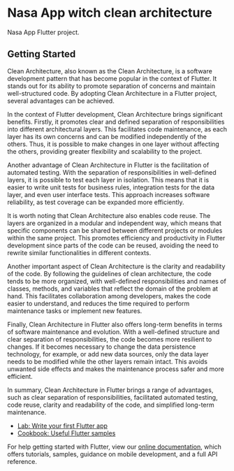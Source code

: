 # Nasa App witch clean architecture

Nasa App Flutter project.

## Getting Started

Clean Architecture, also known as the Clean Architecture, is a software development pattern that has become popular in the context of Flutter. It stands out for its ability to promote separation of concerns and maintain well-structured code. By adopting Clean Architecture in a Flutter project, several advantages can be achieved.

In the context of Flutter development, Clean Architecture brings significant benefits. Firstly, it promotes clear and defined separation of responsibilities into different architectural layers. This facilitates code maintenance, as each layer has its own concerns and can be modified independently of the others. Thus, it is possible to make changes in one layer without affecting the others, providing greater flexibility and scalability to the project.

Another advantage of Clean Architecture in Flutter is the facilitation of automated testing. With the separation of responsibilities in well-defined layers, it is possible to test each layer in isolation. This means that it is easier to write unit tests for business rules, integration tests for the data layer, and even user interface tests. This approach increases software reliability, as test coverage can be expanded more efficiently.

It is worth noting that Clean Architecture also enables code reuse. The layers are organized in a modular and independent way, which means that specific components can be shared between different projects or modules within the same project. This promotes efficiency and productivity in Flutter development since parts of the code can be reused, avoiding the need to rewrite similar functionalities in different contexts.

Another important aspect of Clean Architecture is the clarity and readability of the code. By following the guidelines of clean architecture, the code tends to be more organized, with well-defined responsibilities and names of classes, methods, and variables that reflect the domain of the problem at hand. This facilitates collaboration among developers, makes the code easier to understand, and reduces the time required to perform maintenance tasks or implement new features.

Finally, Clean Architecture in Flutter also offers long-term benefits in terms of software maintenance and evolution. With a well-defined structure and clear separation of responsibilities, the code becomes more resilient to changes. If it becomes necessary to change the data persistence technology, for example, or add new data sources, only the data layer needs to be modified while the other layers remain intact. This avoids unwanted side effects and makes the maintenance process safer and more efficient.

In summary, Clean Architecture in Flutter brings a range of advantages, such as clear separation of responsibilities, facilitated automated testing, code reuse, clarity and readability of the code, and simplified long-term maintenance.

- [Lab: Write your first Flutter app](https://flutter.dev/docs/get-started/codelab)
- [Cookbook: Useful Flutter samples](https://flutter.dev/docs/cookbook)

For help getting started with Flutter, view our
[online documentation](https://flutter.dev/docs), which offers tutorials,
samples, guidance on mobile development, and a full API reference.
